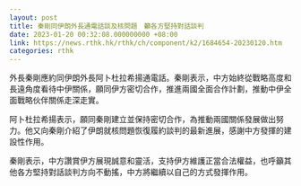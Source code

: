 ```yaml
---
layout: post
title: 秦剛同伊朗外長通電話談及核問題　籲各方堅持對話談判
date: 2023-01-20 00:32:08.000000000 +08:00
link: https://news.rthk.hk/rthk/ch/component/k2/1684654-20230120.htm
categories: rthk
---
```


外長秦剛應約同伊朗外長阿卜杜拉希揚通電話。秦剛表示，中方始終從戰略高度和長遠角度看待中伊關係，願同伊方密切合作，推進兩國全面合作計劃，推動中伊全面戰略伙伴關係走深走實。

阿卜杜拉希揚表示，願同秦剛建立並保持密切合作，為推動兩國關係發展做出努力。他又向秦剛介紹了伊朗就核問題恢復履約談判的最新進展，感謝中方發揮的建設性作用。

秦剛表示，中方讚賞伊方展現誠意和靈活，支持伊方維護正當合法權益，也呼籲其他各方堅持對話談判方向不動搖，中方將繼續以自己的方式發揮作用。
